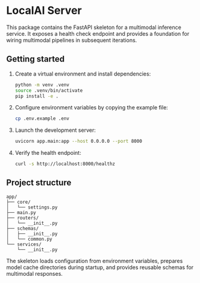 # LocalAI Server

This package contains the FastAPI skeleton for a multimodal inference service. It exposes a health check endpoint and provides a foundation for wiring multimodal pipelines in subsequent iterations.

## Getting started

1. Create a virtual environment and install dependencies:

   ```bash
   python -m venv .venv
   source .venv/bin/activate
   pip install -e .
   ```

2. Configure environment variables by copying the example file:

   ```bash
   cp .env.example .env
   ```

3. Launch the development server:

   ```bash
   uvicorn app.main:app --host 0.0.0.0 --port 8000
   ```

4. Verify the health endpoint:

   ```bash
   curl -s http://localhost:8000/healthz
   ```

## Project structure

```
app/
├── core/
│   └── settings.py
├── main.py
├── routers/
│   └── __init__.py
├── schemas/
│   ├── __init__.py
│   └── common.py
└── services/
    └── __init__.py
```

The skeleton loads configuration from environment variables, prepares model cache directories during startup, and provides reusable schemas for multimodal responses.

